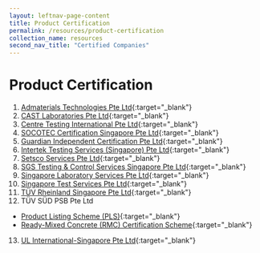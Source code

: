 ```yaml
---
layout: leftnav-page-content
title: Product Certification
permalink: /resources/product-certification
collection_name: resources
second_nav_title: "Certified Companies"
---
```

# Product Certification

1. [Admaterials Technologies Pte Ltd](http://www.admaterials.com.sg/service_cert_companies.php){:target="_blank"}
2. [CAST Laboratories Pte Ltd](http://www.castlab.com.sg/our-services/certification-body-for-ready-mixed-concrete/){:target="_blank"}
3. [Centre Testing International Pte Ltd](http://www.cti-cert.com/en/resourceInit.do?id=116){:target="_blank"}
4. [SOCOTEC Certification Singapore Pte Ltd](http://www.socotec-certification-international.sg/certification/product-certification){:target="_blank"}
5. [Guardian Independent Certification Pte Ltd](http://gicg.com.sg/information/client-directory/){:target="_blank"}
6. [Intertek Testing Services (Singapore) Pte Ltd](http://www.intertek.com/directories/){:target="_blank"}
7. [Setsco Services Pte Ltd](http://www.setsco.com/setsco/Info/html/prdtcertification.html){:target="_blank"}
8. [SGS Testing & Control Services Singapore Pte Ltd](http://www.sgs.sg/en/Our-Company/Certified-Clients-and-Products/Certified-Client-Directory.aspx){:target="_blank"}
9. [Singapore Laboratory Services Pte Ltd](http://sls-singapore.sg/certification/){:target="_blank"}
10. [Singapore Test Services Pte Ltd](http://www.test.com.sg/services_certification.aspx?st=Fire%20Safety%20Product&sid=21){:target="_blank"}
11. [TÜV Rheinland Singapore Pte Ltd](https://www.certipedia.com/?locale=en#product-search){:target="_blank"}
12. TÜV SÜD PSB Pte Ltd
 - [Product Listing Scheme (PLS)](http://www.tuv-sud-psb.sg/sg-en){:target="_blank"}
 - [Ready-Mixed Concrete (RMC) Certification Scheme](http://www.tuv-sud-psb.sg/sg-en/activity/testing-product-certification/ready-mixed-concrete-certification-scheme){:target="_blank"}
13. [UL International-Singapore Pte Ltd](http://database.ul.com/cgi-bin/XYV/template/LISEXT/1FRAME/index.html){:target="_blank"}
